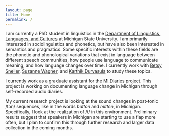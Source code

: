 ```yaml
---
layout: page
title: Home
permalink: /
---
```

I am currently a PhD student in linguistics in the [Department of Linguistics, Languages, and Cultures](https://lilac.msu.edu/) at Michigan State University. I am primarily interested in sociolinguistics and phonetics, but have also been interested in semantics and pragmatics. Some specific interests within these fields are the phonetic and phonological variations that exist in language between different speech communities, how people use language to communicate meaning, and how language changes over time. I currently work with [Betsy Sneller](https://betsysneller.github.io/index.html), [Suzanne Wagner](https://wagnersu.msu.domains/), and [Karthik Durvasula](https://karthikdurvasula.gitlab.io/) to study these topics.

I currently work as a graduate assistant for the [MI Diaries](https://mi-diaries.org/) project. This project is working on documenting language change in Michigan through self-recorded audio diaries. 

My current research project is looking at the sound changes in post-tonic /tən/ sequences, like in the words *button* and *mitten*, in Michigan. Specifically, I look at the realization of /t/ in this environment. Preliminary results suggest that speakers in Michigan are starting to use a flap more often, but I plan to confirm this through further research and larger data collection in the coming months.